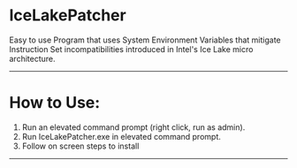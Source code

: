 # IceLakePatcher
Easy to use Program that uses System Environment Variables that mitigate Instruction Set incompatibilities introduced in Intel's Ice Lake micro architecture.

_____________
# How to Use:


1. Run an elevated command prompt (right click, run as admin).
2. Run IceLakePatcher.exe in elevated command prompt.
3. Follow on screen steps to install
_____________
